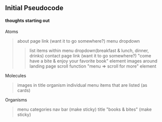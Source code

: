 ## Initial Pseudocode

#### thoughts starting out 

Atoms

> about page link (want it to go somewhere?)
> menu dropdown
>> list items within menu dropdown(breakfast & lunch, dinner, drinks)
> contact page link (want it to go somewhere?)
> "come have a bite & enjoy your favorite book" element
> images around landing page
> scroll function
> "menu => scroll for more" element

Molecules

> images in title organism
> individual menu items that are listed (as cards)
> 

Organisms

> menu categories
> nav bar (make sticky)
> title "books & bites" (make sticky)
